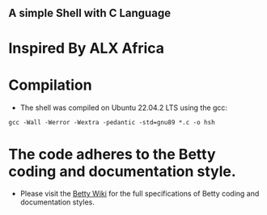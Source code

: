 ## A simple Shell with C Language

# Inspired By ALX Africa

# Compilation
- The shell was compiled on Ubuntu 22.04.2 LTS using the gcc:
```ShellSession
gcc -Wall -Werror -Wextra -pedantic -std=gnu89 *.c -o hsh
```

# The code adheres to the Betty coding and documentation style.
- Please visit the [Betty Wiki](https://github.com/holbertonschool/Betty/wiki) for the full specifications of Betty coding and documentation styles.
